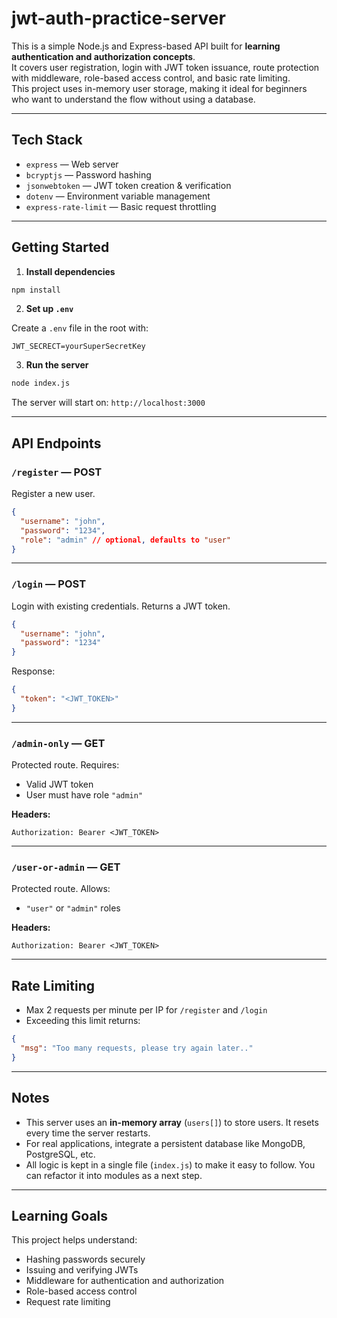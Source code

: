 # jwt-auth-practice-server

This is a simple Node.js and Express-based API built for **learning authentication and authorization concepts**.  
It covers user registration, login with JWT token issuance, route protection with middleware, role-based access control, and basic rate limiting.  
This project uses in-memory user storage, making it ideal for beginners who want to understand the flow without using a database.

---

## Tech Stack

- `express` — Web server
- `bcryptjs` — Password hashing
- `jsonwebtoken` — JWT token creation & verification
- `dotenv` — Environment variable management
- `express-rate-limit` — Basic request throttling

---

## Getting Started

1. **Install dependencies**

```bash
npm install
```

2. **Set up `.env`**

Create a `.env` file in the root with:

```env
JWT_SECRECT=yourSuperSecretKey
```

3. **Run the server**

```bash
node index.js
```

The server will start on: `http://localhost:3000`

---

## API Endpoints

### `/register` — POST

Register a new user.

```json
{
  "username": "john",
  "password": "1234",
  "role": "admin" // optional, defaults to "user"
}
```

---

### `/login` — POST

Login with existing credentials. Returns a JWT token.

```json
{
  "username": "john",
  "password": "1234"
}
```

Response:

```json
{
  "token": "<JWT_TOKEN>"
}
```

---

### `/admin-only` — GET

Protected route. Requires:

- Valid JWT token
- User must have role `"admin"`

**Headers:**

```
Authorization: Bearer <JWT_TOKEN>
```

---

### `/user-or-admin` — GET

Protected route. Allows:

- `"user"` or `"admin"` roles

**Headers:**

```
Authorization: Bearer <JWT_TOKEN>
```

---

## Rate Limiting

- Max 2 requests per minute per IP for `/register` and `/login`
- Exceeding this limit returns:

```json
{
  "msg": "Too many requests, please try again later.."
}
```

---

## Notes

- This server uses an **in-memory array** (`users[]`) to store users. It resets every time the server restarts.
- For real applications, integrate a persistent database like MongoDB, PostgreSQL, etc.
- All logic is kept in a single file (`index.js`) to make it easy to follow. You can refactor it into modules as a next step.

---

## Learning Goals

This project helps understand:

- Hashing passwords securely
- Issuing and verifying JWTs
- Middleware for authentication and authorization
- Role-based access control
- Request rate limiting
